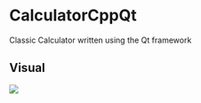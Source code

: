 # CalculatorCppQt
Classic Calculator written using the Qt framework

## Visual
![](https://imgur.com/TFvCOR3.png)

